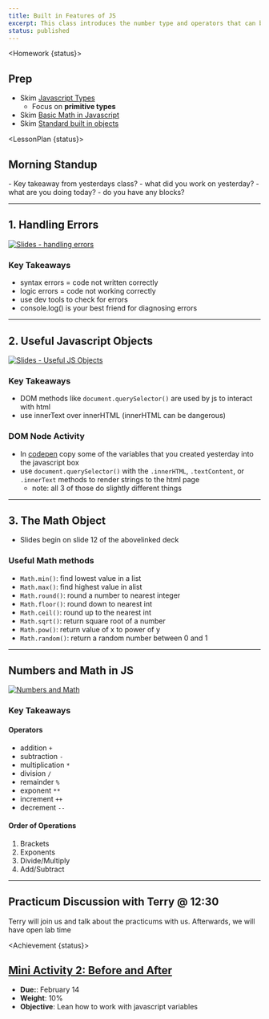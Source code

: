 ```yaml
---
title: Built in Features of JS
excerpt: This class introduces the number type and operators that can be used with it.
status: published
---
```


<script>
	import Homework from "$lib/components/Homework.svelte";
	import LessonPlan from "$lib/components/LessonPlan.svelte";
	import Achievement from "$lib/components/Achievement.svelte";
</script>

<Homework {status}>

<h2>Prep</h2>

- Skim [Javascript Types](https://dev.to/carlosrafael22/back-to-the-basics-primitive-and-object-types-in-javascript-18c2https://developer.mozilla.org/en-US/docs/Glossary/Primitive)
  - Focus on **primitive types**
- Skim [Basic Math in Javascript](https://developer.mozilla.org/en-US/docs/Learn/JavaScript/First_steps/Math)
- Skim [Standard built in objects](https://developer.mozilla.org/en-US/docs/Web/JavaScript/Reference/Global_Objects)

</Homework>

<LessonPlan {status}>

<h2>Morning Standup</h2>
- Key takeaway from yesterdays class?
- what did you work on yesterday?
- what are you doing today?
- do you have any blocks?

---

<h2>1. Handling Errors</h2>

[![Slides - handling errors](/images/slides/cpnt-262/js-errors.png)](/slides/cpnt-262/js-errors)

### Key Takeaways

- syntax errors = code not written correctly
- logic errors = code not working correctly
- use dev tools to check for errors
- console.log() is your best friend for diagnosing errors

---

<h2>2. Useful Javascript Objects</h2>

[![Slides - Useful JS Objects](/images/slides/cpnt-262/js-useful-objects.png)](/slides/cpnt-262/js-useful-objects)

### Key Takeaways

- DOM methods like `document.querySelector()` are used by js to interact with html
- use innerText over innerHTML (innerHTML can be dangerous)

### DOM Node Activity

- In [codepen](https://codepen.io) copy some of the variables that you created yesterday into the javascript box
- use `document.querySelector()` with the `.innerHTML`, `.textContent`, or `.innerText` methods to render strings to the html page
  - note: all 3 of those do slightly different things

---

<h2>3. The Math Object</h2>

- Slides begin on slide 12 of the abovelinked deck

### Useful Math methods

- `Math.min()`: find lowest value in a list
- `Math.max()`: find highest value in alist
- `Math.round()`: round a number to nearest integer
- `Math.floor()`: round down to nearest int
- `Math.ceil()`: round up to the nearest int
- `Math.sqrt()`: return square root of a number
- `Math.pow()`: return value of x to power of y
- `Math.random()`: return a random number between 0 and 1

---

<h2>Numbers and Math in JS</h2>

[![Numbers and Math](/images/slides/cpnt-262/js-numbers-math.png)](/slides/cpnt-262/js-numbers-math)

### Key Takeaways

#### Operators

- addition `+`
- subtraction `-`
- multiplication `*`
- division `/`
- remainder `%`
- exponent `**`
- increment `++`
- decrement `--`

#### Order of Operations

1. Brackets
2. Exponents
3. Divide/Multiply
4. Add/Subtract

---

<h2>Practicum Discussion with Terry @ 12:30</h2>

Terry will join us and talk about the practicums with us. Afterwards, we will have open lab time

</LessonPlan>

<Achievement {status}>

<h2><a href="/courses/cpnt-262/assessments/activity-2">Mini Activity 2: Before and After</a></h2>

- **Due:**: February 14
- **Weight**: 10%
- **Objective**: Lean how to work with javascript variables

</Achievement>
